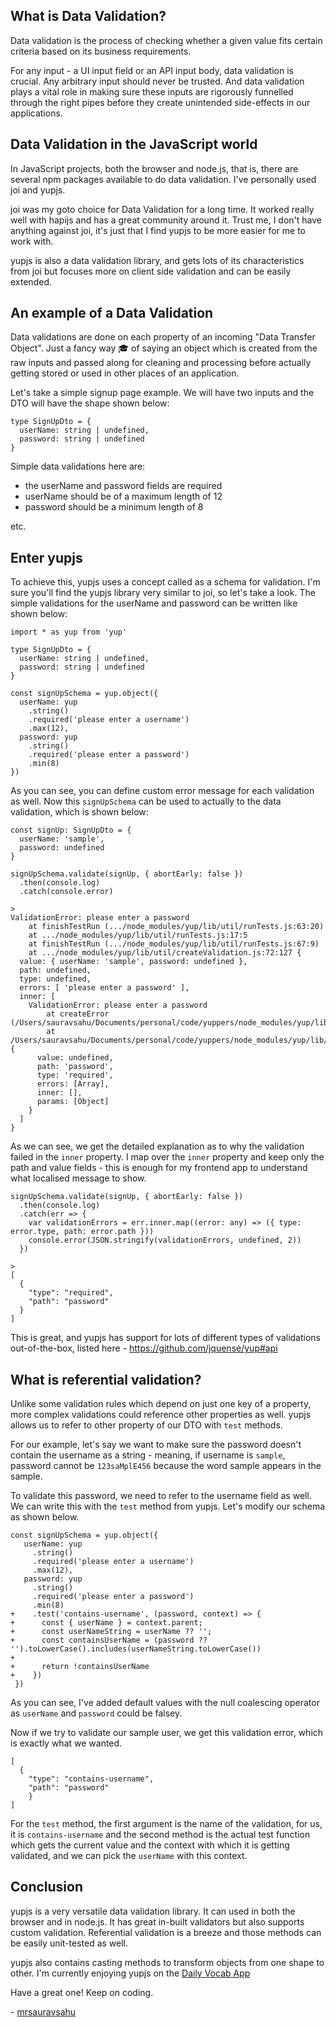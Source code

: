 ## What is Data Validation?

Data validation is the process of checking whether a given value fits certain criteria based on its business requirements.

For any input - a UI input field or an API input body, data validation is crucial. Any arbitrary input should never be trusted. And data validation plays a vital role in making sure these inputs are rigorously funnelled through the right pipes before they create unintended side-effects in our applications.

## Data Validation in the JavaScript world

In JavaScript projects, both the browser and node.js, that is, there are several npm packages available to do data validation. I've personally used joi and yupjs.

joi was my goto choice for Data Validation for a long time. It worked really well with hapijs and has a great community around it. Trust me, I don't have anything against joi, it's just that I find yupjs to be more easier for me to work with.

yupjs is also a data validation library, and gets lots of its characteristics from joi but focuses more on client side validation and can be easily extended.

## An example of a Data Validation

Data validations are done on each property of an incoming "Data Transfer Object". Just a fancy way 🎓 of saying an object which is created from the raw inputs and passed along for cleaning and processing before actually getting stored or used in other places of an application.

Let's take a simple signup page example. We will have two inputs and the DTO will have the shape shown below: 

```tsx
type SignUpDto = {
  userName: string | undefined,
  password: string | undefined
}
```

Simple data validations here are:

- the userName and password fields are required
- userName should be of a maximum length of 12
- password should be a minimum length of 8

etc.

## Enter yupjs

To achieve this, yupjs uses a concept called as a schema for validation. I'm sure you'll find the yupjs library very similar to joi, so let's take a look. The simple validations for the userName and password can be written like shown below:

```tsx
import * as yup from 'yup'

type SignUpDto = {
  userName: string | undefined,
  password: string | undefined
}

const signUpSchema = yup.object({
  userName: yup
    .string()
    .required('please enter a username')
    .max(12),
  password: yup
    .string()
    .required('please enter a password')
    .min(8)
})
```

As you can see, you can define custom error message for each validation as well. Now this `signUpSchema` can be used to actually to the data validation, which is shown below:

```tsx
const signUp: SignUpDto = {
  userName: 'sample',
  password: undefined
}

signUpSchema.validate(signUp, { abortEarly: false })
  .then(console.log)
  .catch(console.error)

>
ValidationError: please enter a password
    at finishTestRun (.../node_modules/yup/lib/util/runTests.js:63:20)
    at .../node_modules/yup/lib/util/runTests.js:17:5
    at finishTestRun (.../node_modules/yup/lib/util/runTests.js:67:9)
    at .../node_modules/yup/lib/util/createValidation.js:72:127 {
  value: { userName: 'sample', password: undefined },
  path: undefined,
  type: undefined,
  errors: [ 'please enter a password' ],
  inner: [
    ValidationError: please enter a password
        at createError (/Users/sauravsahu/Documents/personal/code/yuppers/node_modules/yup/lib/util/createValidation.js:54:21)
        at /Users/sauravsahu/Documents/personal/code/yuppers/node_modules/yup/lib/util/createValidation.js:72:107 {
      value: undefined,
      path: 'password',
      type: 'required',
      errors: [Array],
      inner: [],
      params: [Object]
    }
  ]
}
```

As we can see, we get the detailed explanation as to why the validation failed in the `inner` property. I map over the `inner` property and keep only the path and value fields - this is enough for my frontend app to understand what localised message to show.

```tsx
signUpSchema.validate(signUp, { abortEarly: false })
  .then(console.log)
  .catch(err => {
    var validationErrors = err.inner.map((error: any) => ({ type: error.type, path: error.path }))
    console.error(JSON.stringify(validationErrors, undefined, 2))
  })

>
[
  {
    "type": "required",
    "path": "password"
  }
]
```

This is great, and yupjs has support for lots of different types of validations out-of-the-box, listed here - https://github.com/jquense/yup#api

## What is referential validation?

Unlike some validation rules which depend on just one key of a property, more complex validations could reference other properties as well. yupjs allows us to refer to other property of our DTO with `test` methods.

For our example, let's say we want to make sure the password doesn't contain the username as a string - meaning, if username is `sample`, password cannot be `123saMplE456` because the word sample appears in the sample. 

To validate this password, we need to refer to the username field as well. We can write this with the `test` method from yupjs. Let's modify our schema as shown below.

```tsx
const signUpSchema = yup.object({
   userName: yup
     .string()
     .required('please enter a username')
     .max(12),
   password: yup
     .string()
     .required('please enter a password')
     .min(8)
+    .test('contains-username', (password, context) => {
+      const { userName } = context.parent;
+      const userNameString = userName ?? '';
+      const containsUserName = (password ?? '').toLowerCase().includes(userNameString.toLowerCase())
+
+      return !containsUserName
+    })
 })
```

As you can see, I've added default values with the null coalescing operator as `userName` and `password` could be falsey.

Now if we try to validate our sample user, we get this validation error, which is exactly what we wanted.

```tsx
[
  {
    "type": "contains-username",
    "path": "password"
	}
]
```

For the `test` method, the first argument is the name of the validation, for us, it is `contains-username` and the second method is the actual test function which gets the current value and the context with which it is getting validated, and we can pick the `userName` with this context.

## Conclusion

yupjs is a very versatile data validation library. It can used in both the browser and in node.js. It has great in-built validators but also supports custom validation. Referential validation is a breeze and those methods can be easily unit-tested as well.

yupjs also contains casting methods to transform objects from one shape to other. I'm currently enjoying yupjs on the [Daily Vocab App](https://github.com/daily-vocab/daily-vocab) 

Have a great one! Keep on coding.

\- [mrsauravsahu](https://poly.work/mrsauravsahu)